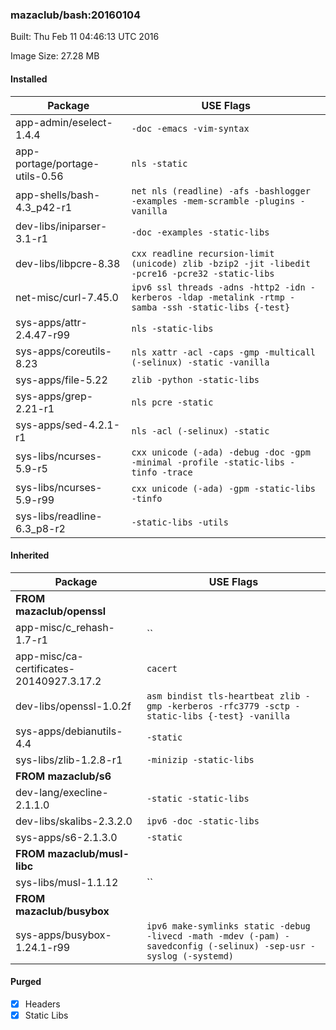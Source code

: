 ### mazaclub/bash:20160104
Built: Thu Feb 11 04:46:13 UTC 2016

Image Size: 27.28 MB
#### Installed
Package | USE Flags
--------|----------
app-admin/eselect-1.4.4 | `-doc -emacs -vim-syntax`
app-portage/portage-utils-0.56 | `nls -static`
app-shells/bash-4.3_p42-r1 | `net nls (readline) -afs -bashlogger -examples -mem-scramble -plugins -vanilla`
dev-libs/iniparser-3.1-r1 | `-doc -examples -static-libs`
dev-libs/libpcre-8.38 | `cxx readline recursion-limit (unicode) zlib -bzip2 -jit -libedit -pcre16 -pcre32 -static-libs`
net-misc/curl-7.45.0 | `ipv6 ssl threads -adns -http2 -idn -kerberos -ldap -metalink -rtmp -samba -ssh -static-libs {-test}`
sys-apps/attr-2.4.47-r99 | `nls -static-libs`
sys-apps/coreutils-8.23 | `nls xattr -acl -caps -gmp -multicall (-selinux) -static -vanilla`
sys-apps/file-5.22 | `zlib -python -static-libs`
sys-apps/grep-2.21-r1 | `nls pcre -static`
sys-apps/sed-4.2.1-r1 | `nls -acl (-selinux) -static`
sys-libs/ncurses-5.9-r5 | `cxx unicode (-ada) -debug -doc -gpm -minimal -profile -static-libs -tinfo -trace`
sys-libs/ncurses-5.9-r99 | `cxx unicode (-ada) -gpm -static-libs -tinfo`
sys-libs/readline-6.3_p8-r2 | `-static-libs -utils`
#### Inherited
Package | USE Flags
--------|----------
**FROM mazaclub/openssl** |
app-misc/c_rehash-1.7-r1 | ``
app-misc/ca-certificates-20140927.3.17.2 | `cacert`
dev-libs/openssl-1.0.2f | `asm bindist tls-heartbeat zlib -gmp -kerberos -rfc3779 -sctp -static-libs {-test} -vanilla`
sys-apps/debianutils-4.4 | `-static`
sys-libs/zlib-1.2.8-r1 | `-minizip -static-libs`
**FROM mazaclub/s6** |
dev-lang/execline-2.1.1.0 | `-static -static-libs`
dev-libs/skalibs-2.3.2.0 | `ipv6 -doc -static-libs`
sys-apps/s6-2.1.3.0 | `-static`
**FROM mazaclub/musl-libc** |
sys-libs/musl-1.1.12 | ``
**FROM mazaclub/busybox** |
sys-apps/busybox-1.24.1-r99 | `ipv6 make-symlinks static -debug -livecd -math -mdev (-pam) -savedconfig (-selinux) -sep-usr -syslog (-systemd)`
#### Purged
- [x] Headers
- [x] Static Libs
